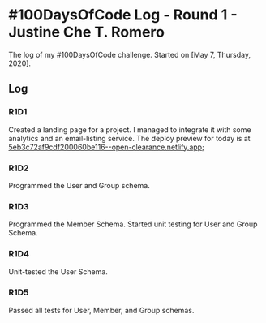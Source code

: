 # #100DaysOfCode Log - Round 1 - Justine Che T. Romero
The log of my #100DaysOfCode challenge. Started on [May 7, Thursday, 2020].

## Log

### R1D1
Created a landing page for a project. I managed to integrate it with some analytics and an email-listing service. The deploy preview for today is at [5eb3c72af9cdf200060be116--open-clearance.netlify.app](https://5eb3c72af9cdf200060be116--open-clearance.netlify.app); 

### R1D2
Programmed the User and Group schema.

### R1D3
Programmed the Member Schema. Started unit testing for User and Group Schema.

### R1D4
Unit-tested the User Schema.
### R1D5
Passed all tests for User, Member, and Group schemas.
